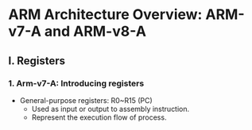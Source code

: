 # ARM Architecture Overview: ARM-v7-A and ARM-v8-A

## I. Registers

### 1. Arm-v7-A: Introducing registers

- General-purpose registers: R0~R15 (PC)
  - Used as input or output to assembly instruction.
  - Represent the execution flow of process.
